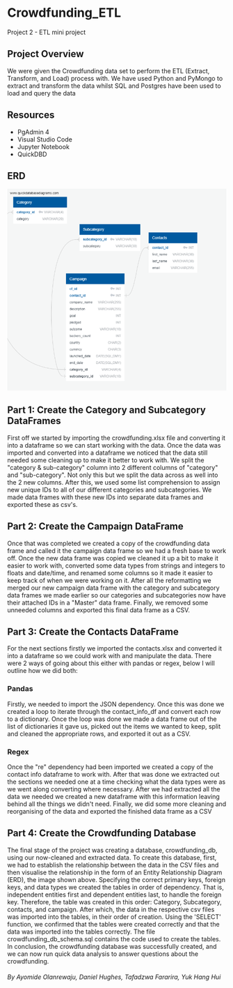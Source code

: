 # **Crowdfunding_ETL**
Project 2 - ETL mini project

## Project Overview
We were given the Crowdfunding data set to perform the ETL (Extract, Transform, and Load) process with. We have used Python and PyMongo to extract and transform the data whilst SQL and Postgres have been used to load and query the data

## **Resources**
- PgAdmin 4
- Visual Studio Code
- Jupyter Notebook
- QuickDBD

## ERD

![ERD drawing](https://github.com/BootcampCoderTF/Crowdfunding_ETL/blob/main/Data%20Analysis/images/_EDRcrowdfunding_db_schema.png)

## Part 1: Create the Category and Subcategory DataFrames
First off we started by importing the crowdfunding.xlsx file and converting it into a dataframe so we can start working with the data. Once the data was imported and converted into a dataframe we noticed that the data still needed some cleaning up to make it better to work with. We split the "category & sub-category" column into 2 different columns of "category" and "sub-category". Not only this but we split the data across as well into the 2 new columns. After this, we used some list comprehension to assign new unique IDs to all of our different categories and subcategories. We made data frames with these new IDs into separate data frames and exported these as csv's.

## Part 2: Create the Campaign DataFrame
Once that was completed we created a copy of the crowdfunding data frame and called it the campaign data frame so we had a fresh base to work off. Once the new data frame was copied we cleaned it up a bit to make it easier to work with, converted some data types from strings and integers to floats and date/time, and renamed some columns so it made it easier to keep track of when we were working on it. After all the reformatting we merged our new campaign data frame with the category and subcategory data frames we made earlier so our categories and subcategories now have their attached IDs in a "Master" data frame. Finally, we removed some unneeded columns and exported this final data frame as a CSV. 

## Part 3: Create the Contacts DataFrame
For the next sections firstly we imported the contacts.xlsx and converted it into a dataframe so we could work with and manipulate the data. There were 2 ways of going about this either with pandas or regex, below I will outline how we did both:
### Pandas
Firstly, we needed to import the JSON dependency. Once this was done we created a loop to iterate through the contact_info_df and convert each row to a dictionary. Once the loop was done we made a data frame out of the list of dictionaries it gave us, picked out the items we wanted to keep, split and cleaned the appropriate rows, and exported it out as a CSV. 
### Regex
Once the "re" dependency had been imported we created a copy of the contact info dataframe to work with. After that was done we extracted out the sections we needed one at a time checking what the data types were as we went along converting where necessary. After we had extracted all the data we needed we created a new dataframe with this information leaving behind all the things we didn't need. Finally, we did some more cleaning and reorganising of the data and exported the finished data frame as a CSV  

## Part 4: Create the Crowdfunding Database
The final stage of the project was creating a database, crowdfunding_db, using our now-cleaned and extracted data. To create this database, first, we had to establish the relationship between the data in the CSV files and then visualise the relationship in the form of an Entity Relationship Diagram (ERD), the image shown above. Specifying the correct primary keys, foreign keys, and data types we created the tables in order of dependency. That is, independent entities first and dependent entities last, to handle the foreign key. Therefore, the table was created in this order: Category, Subcategory, contacts, and campaign. After which, the data in the respective csv files was imported into the tables, in their order of creation. Using the 'SELECT' function, we confirmed that the tables were created correctly and that the data was imported into the tables correctly. The file crowdfunding_db_schema.sql contains the code used to create the tables.
In conclusion, the crowdfunding database was successfully created, and we can now run quick data analysis to answer questions about the crowdfunding.

###### By Ayomide Olanrewaju, Daniel Hughes,  Tafadzwa Fararira, Yuk Hang Hui


